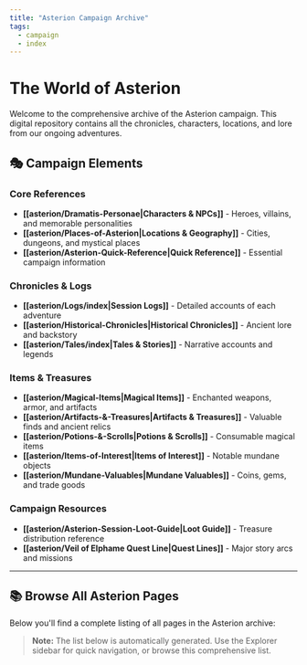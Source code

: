 ```yaml
---
title: "Asterion Campaign Archive"
tags:
  - campaign
  - index
---
```


# The World of Asterion

Welcome to the comprehensive archive of the Asterion campaign. This digital repository contains all the chronicles, characters, locations, and lore from our ongoing adventures.

## 🎭 Campaign Elements

### Core References
- **[[asterion/Dramatis-Personae|Characters & NPCs]]** - Heroes, villains, and memorable personalities
- **[[asterion/Places-of-Asterion|Locations & Geography]]** - Cities, dungeons, and mystical places
- **[[asterion/Asterion-Quick-Reference|Quick Reference]]** - Essential campaign information

### Chronicles & Logs
- **[[asterion/Logs/index|Session Logs]]** - Detailed accounts of each adventure
- **[[asterion/Historical-Chronicles|Historical Chronicles]]** - Ancient lore and backstory
- **[[asterion/Tales/index|Tales & Stories]]** - Narrative accounts and legends

### Items & Treasures
- **[[asterion/Magical-Items|Magical Items]]** - Enchanted weapons, armor, and artifacts
- **[[asterion/Artifacts-&-Treasures|Artifacts & Treasures]]** - Valuable finds and ancient relics
- **[[asterion/Potions-&-Scrolls|Potions & Scrolls]]** - Consumable magical items
- **[[asterion/Items-of-Interest|Items of Interest]]** - Notable mundane objects
- **[[asterion/Mundane-Valuables|Mundane Valuables]]** - Coins, gems, and trade goods

### Campaign Resources
- **[[asterion/Asterion-Session-Loot-Guide|Loot Guide]]** - Treasure distribution reference
- **[[asterion/Veil of Elphame Quest Line|Quest Lines]]** - Major story arcs and missions

---

## 📚 Browse All Asterion Pages

Below you'll find a complete listing of all pages in the Asterion archive:

> **Note:** The list below is automatically generated. Use the Explorer sidebar for quick navigation, or browse this comprehensive list.
